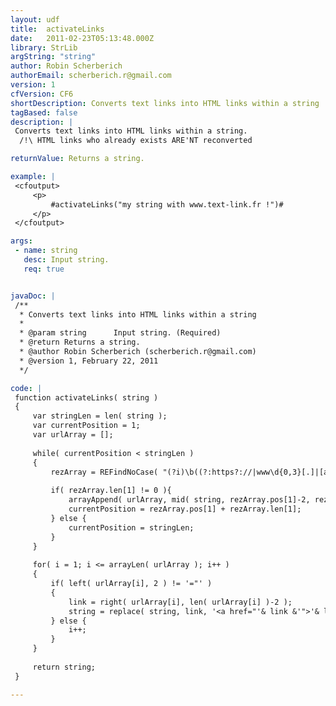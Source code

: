 ```yaml
---
layout: udf
title:  activateLinks
date:   2011-02-23T05:13:48.000Z
library: StrLib
argString: "string"
author: Robin Scherberich
authorEmail: scherberich.r@gmail.com
version: 1
cfVersion: CF6
shortDescription: Converts text links into HTML links within a string
tagBased: false
description: |
 Converts text links into HTML links within a string.
  /!\ HTML links who already exists ARE'NT reconverted

returnValue: Returns a string.

example: |
 <cfoutput>
     <p>
         #activateLinks("my string with www.text-link.fr !")#
     </p>
 </cfoutput>

args:
 - name: string
   desc: Input string.
   req: true


javaDoc: |
 /**
  * Converts text links into HTML links within a string
  * 
  * @param string      Input string. (Required)
  * @return Returns a string. 
  * @author Robin Scherberich (scherberich.r@gmail.com) 
  * @version 1, February 22, 2011 
  */

code: |
 function activateLinks( string )
 {
     var stringLen = len( string );
     var currentPosition = 1;
     var urlArray = [];
 
     while( currentPosition < stringLen )
     {
         rezArray = REFindNoCase( "(?i)\b((?:https?://|www\d{0,3}[.]|[a-z0-9.\-]+[.][a-z]{2,4}/)(?:[^\s()<>]+|\(([^\s()<>]+|(\([^\s()<>]+\)))*\))+(?:\(([^\s()<>]+|(\([^\s()<>]+\)))*\)|[^\s`!()\[\]{};:'"".,<>?«»‘’]))", arguments.string, currentPosition, true );
         
         if( rezArray.len[1] != 0 ){
             arrayAppend( urlArray, mid( string, rezArray.pos[1]-2, rezArray.len[1]+2 ) );
             currentPosition = rezArray.pos[1] + rezArray.len[1];
         } else {
             currentPosition = stringLen;
         }
     }
 
     for( i = 1; i <= arrayLen( urlArray ); i++ )
     {
         if( left( urlArray[i], 2 ) != '="' )
         {
             link = right( urlArray[i], len( urlArray[i] )-2 );
             string = replace( string, link, '<a href="'& link &'">'& link &'</a>', "all" );
         } else {
             i++;
         }
     }
 
     return string;
 }

---
```


